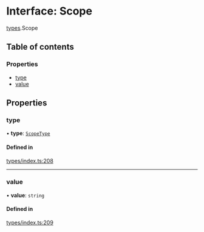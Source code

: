 # Interface: Scope

[types](../wiki/types).Scope

## Table of contents

### Properties

- [type](../wiki/types.Scope#type)
- [value](../wiki/types.Scope#value)

## Properties

### type

• **type**: [`ScopeType`](../wiki/types.ScopeType)

#### Defined in

[types/index.ts:208](https://github.com/PolymathNetwork/polymesh-sdk/blob/31dfa0dc/src/types/index.ts#L208)

___

### value

• **value**: `string`

#### Defined in

[types/index.ts:209](https://github.com/PolymathNetwork/polymesh-sdk/blob/31dfa0dc/src/types/index.ts#L209)
